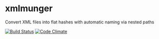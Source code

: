 xmlmunger
=========

Convert XML files into flat hashes with automatic naming via nested paths

[![Build Status](https://travis-ci.org/robertzk/xmlmunger.svg?branch=master)](https://travis-ci.org/robertzk/xmlmunger)
[![Code Climate](https://codeclimate.com/github/robertzk/xmlmunger.png)](https://codeclimate.com/github/robertzk/xmlmunger)
